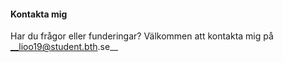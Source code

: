 #### Kontakta mig

Har du frågor eller funderingar?
Välkommen att kontakta mig på __lioo19@student.bth.se__
